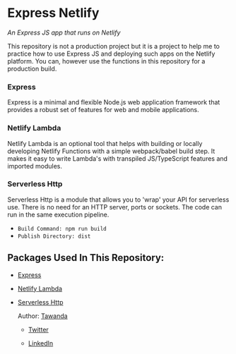 # Express Netlify

*An Express JS app that runs on Netlify*

This repository is not a production project but it is a project to help me to practice how to use Express JS and deploying such apps on the Netlify platform. You can, however use the functions in this repository for a production build. 

### Express
Express is a minimal and flexible Node.js web application framework that provides a robust set of features for web and mobile applications.

### Netlify Lambda
Netlify Lambda is an optional tool that helps with building or locally developing Netlify Functions with a simple webpack/babel build step. It makes it easy to write Lambda's with transpiled JS/TypeScript features and imported modules.

### Serverless Http
Serverless Http is a module that allows you to 'wrap' your API for serverless use. There is no need for an HTTP server, ports or sockets. The code can run in the same execution pipeline.

- `Build Command: npm run build`
- `Publish Directory: dist`

## Packages Used In This Repository:
  - [Express](https://expressjs.com/)
  - [Netlify Lambda](https://www.npmjs.com/package/netlify-lambda)
  - [Serverless Http](https://www.npmjs.com/package/serverless-http)

     Author: [Tawanda](http://andrew-tech.netlify.app/)
     
     - [Twitter](https://twitter.com/profuse_taw) 
     
     - [LinkedIn](https://www.linkedin.com/in/tawanda-andrew-msengezi/)